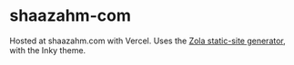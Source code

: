 # shaazahm-com

Hosted at shaazahm.com with Vercel. Uses the [Zola static-site generator](https://www.getzola.org/), with the Inky theme. 
